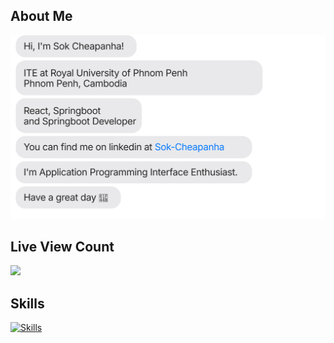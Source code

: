 ## About Me
[<img src="panha.svg" />](https://www.linkedin.com/in/sok-cheapanha)

## Live View Count
![](https://gh-hits.nomadcoders.workers.dev/view?username=Cheapanha-Sok)

## Skills

[![Skills](https://skillicons.dev/icons?i=c,cpp,java,kotlin,py,html,css,js,react,redux,tailwind,postgres,docker,spring,linux,aws,laravel,maven,firebase,nginx,hibernate,vite,redis)](https://skillicons.dev)
